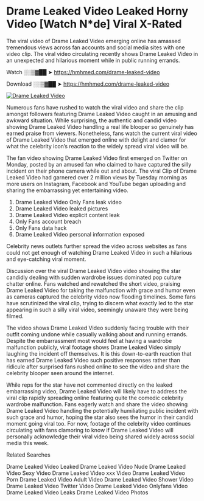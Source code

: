 ﻿# Drame Leaked Video Leaked Horny Video [Watch N*de] Viral X-Rated

The viral video of ﻿Drame Leaked Video emerging online has amassed tremendous views across fan accounts and social media sites with one video clip. The viral video circulating recently shows ﻿Drame Leaked Video in an unexpected and hilarious moment while in public running errands. 

Watch ░░▒▓██ ➤ https://hmhmed.com/drame-leaked-video

Download ░░▒▓██ ➤ https://hmhmed.com/drame-leaked-video

[![Drame Leaked Video](https://i.imgur.com/dJHk4Zq.gif)](https://hmhmed.com/drame-leaked-video)

Numerous fans have rushed to watch the viral video and share the clip amongst followers featuring ﻿Drame Leaked Video caught in an amusing and awkward situation. While surprising, the authentic and candid video showing ﻿Drame Leaked Video handling a real life blooper so genuinely has earned praise from viewers. Nonetheless, fans watch the current viral video of ﻿Drame Leaked Video that emerged online with delight and clamor for what the celebrity icon’s reaction to the widely spread viral video will be.

The fan video showing ﻿Drame Leaked Video first emerged on Twitter on Monday, posted by an amused fan who claimed to have captured the silly incident on their phone camera while out and about. The viral Clip of ﻿Drame Leaked Video had garnered over 2 million views by Tuesday morning as more users on Instagram, Facebook and YouTube began uploading and sharing the embarrassing yet entertaining video. 

1. ﻿Drame Leaked Video Only Fans leak video
2. ﻿Drame Leaked Video leaked pictures
3. ﻿Drame Leaked Video explicit content leak
4. Only Fans account breach
5. Only Fans data hack
6. ﻿Drame Leaked Video personal information exposed

Celebrity news outlets further spread the video across websites as fans could not get enough of watching ﻿Drame Leaked Video in such a hilarious and eye-catching viral moment. 

Discussion over the viral ﻿Drame Leaked Video video showing the star candidly dealing with sudden wardrobe issues dominated pop culture chatter online. Fans watched and rewatched the short video, praising ﻿Drame Leaked Video for taking the malfunction with grace and humor even as cameras captured the celebrity video now flooding timelines. Some fans have scrutinized the viral clip, trying to discern what exactly led to the star appearing in such a silly viral video, seemingly unaware they were being filmed.

The video shows ﻿Drame Leaked Video suddenly facing trouble with their outfit coming undone while casually walking about and running errands. Despite the embarrassment most would feel at having a wardrobe malfunction publicly, viral footage shows ﻿Drame Leaked Video simply laughing the incident off themselves. It is this down-to-earth reaction that has earned ﻿Drame Leaked Video such positive responses rather than ridicule after surprised fans rushed online to see the video and share the celebrity blooper seen around the internet.  

While reps for the star have not commented directly on the leaked embarrassing video, ﻿Drame Leaked Video will likely have to address the viral clip rapidly spreading online featuring quite the comedic celebrity wardrobe malfunction. Fans eagerly watch and share the video showing ﻿Drame Leaked Video handling the potentially humiliating public incident with such grace and humor, hoping the star also sees the humor in their candid moment going viral too. For now, footage of the celebrity video continues circulating with fans clamoring to know if ﻿Drame Leaked Video will personally acknowledge their viral video being shared widely across social media this week.

Related Searches

﻿Drame Leaked Video Leaked
﻿Drame Leaked Video Nude
﻿Drame Leaked Video Sexy Video
﻿Drame Leaked Video xxx Video
﻿Drame Leaked Video Porn
﻿Drame Leaked Video Adult Video
﻿Drame Leaked Video Shower Video
﻿Drame Leaked Video Twitter Video
﻿Drame Leaked Video Onlyfans Video
﻿Drame Leaked Video Leaks
﻿Drame Leaked Video Photos